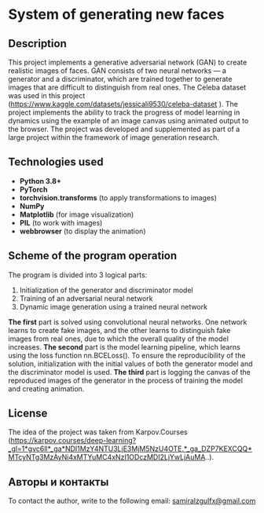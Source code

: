 # System of generating new faces


## Description
This project implements a generative adversarial network (GAN) to create realistic images of faces. GAN consists of two neural networks — a generator and a discriminator, which are trained together to generate images that are difficult to distinguish from real ones. 
The Celeba dataset was used in this project (https://www.kaggle.com/datasets/jessicali9530/celeba-dataset ). 
The project implements the ability to track the progress of model learning in dynamics using the example of an image canvas using animated output to the browser.
The project was developed and supplemented as part of a large project within the framework of image generation research.


## Technologies used
- **Python 3.8+**
- **PyTorch**
- **torchvision.transforms** (to apply transformations to images)
- **NumPy**
- **Matplotlib** (for image visualization)
- **PIL** (to work with images)
- **webbrowser** (to display the animation)

  
## Scheme of the program operation

The program is divided into 3 logical parts:

1. Initialization of the generator and discriminator model
2. Training of an adversarial neural network
3. Dynamic image generation using a trained neural network

**The first** part is solved using convolutional neural networks. One network learns to create fake images, and the other learns to distinguish fake images from real ones, due to which the overall quality of the model increases. **The second** part is the model learning pipeline, which learns using the loss function nn.BCELoss(). To ensure the reproducibility of the solution, initialization with the initial values of both the generator model and the discriminator model is used. **The third** part is logging the canvas of the reproduced images of the generator in the process of training the model and creating animation.


## License
The idea of the project was taken from Karpov.Courses (https://karpov.courses/deep-learning?_gl=1*gvc6ll*_ga*NDI1MzY4NTU3LjE3MjM5NzU4OTE.*_ga_DZP7KEXCQQ*MTcyNTg3MzAyNi4xMTYuMC4xNzI1ODczMDI2LjYwLjAuMA..).

## Авторы и контакты
To contact the author, write to the following email: samiralzgulfx@gmail.com


